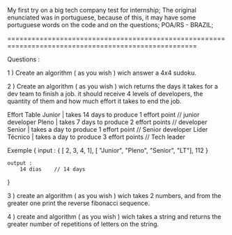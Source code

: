 My first try on a big tech company test for internship;
The original enunciated was in portuguese, because of this, it may have some portuguese words 
on the code and on the questions;
POA/RS - BRAZIL;

=====================================================================================================

Questions :

1 ) Create an algorithm ( as you wish ) wich answer a 4x4 sudoku.

2 ) Create an algorithm ( as you wish ) wich returns the days it takes for a dev
team to finish a job. it should receive 4 levels of developers, the quantity of them
and how much effort it takes to end the job.

Effort Table
Junior | takes 14 days to produce 1 effort point              // junior developer 
Pleno  | takes 7 days to produce 2 effort points              // developer 
Senior | takes a day to produce 1 effort point                // Senior developer 
Líder Técnico | takes a day to produce 3 effort points        // Tech leader 

Exemple
{
    input :
        { [ 2, 3, 4, 1], [ "Junior", "Pleno", "Senior", "LT"], 112 }
        
    output :
        14 dias    // 14 days 
}

3 )  create an algorithm ( as you wish ) wich takes 2 numbers, and from the greater one print
the reverse fibonacci sequence.

4 ) create and algorithm ( as you wish ) wich takes a string and returns the greater number
of repetitions of letters on the string.
